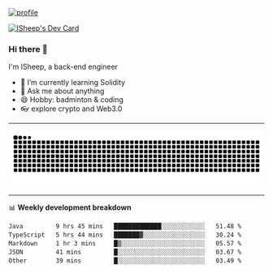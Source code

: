 [![profile](https://user-images.githubusercontent.com/54968314/208005045-e4b42f3b-833d-4242-bfcc-e764865553a2.svg)](https://www.calligrapher.ai/)

<a href="https://app.daily.dev/linziyang1106"><img src="https://api.daily.dev/devcards/v2/i4Spwx5Skx5FpTqWcwoit.png?r=kgx&type=wide" width="652" alt="ISheep's Dev Card"/></a>

### Hi there 🐏

I'm ISheep, a back-end engineer

- 🔭 I’m currently learning Solidity
- 💬 Ask me about anything
- 😄 Hobby: badminton & coding
- 👓 explore crypto and Web3.0

-------

![](https://raw.githubusercontent.com/ISheepp/ISheepp/output/github-contribution-grid-snake.svg)

-------

📊 **Weekly development breakdown**
<!--START_SECTION:waka-->

```txt
Java         9 hrs 45 mins   █████████████░░░░░░░░░░░░   51.48 %
TypeScript   5 hrs 44 mins   ███████▓░░░░░░░░░░░░░░░░░   30.24 %
Markdown     1 hr 3 mins     █▒░░░░░░░░░░░░░░░░░░░░░░░   05.57 %
JSON         41 mins         █░░░░░░░░░░░░░░░░░░░░░░░░   03.67 %
Other        39 mins         █░░░░░░░░░░░░░░░░░░░░░░░░   03.49 %
```

<!--END_SECTION:waka-->
